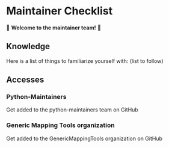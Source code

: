 # Maintainer Checklist

:tada: **Welcome to the maintainer team!** :tada:

## Knowledge

Here is a list of things to familiarize yourself with:
(list to follow)


## Accesses

### Python-Maintainers
Get added to the python-maintainers team on GitHub

### Generic Mapping Tools organization
Get added to the GenericMappingTools organization on GitHub
